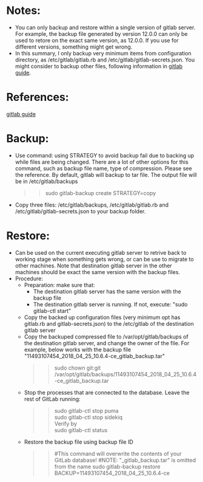 # Notes: 
- You can only backup and restore within a single version of gitlab server. For example, the backup file generated by version 12.0.0 can only be used to retore on the exact same version, as 12.0.0. If you use for different versions, something might get wrong.
- In this summary, I only backup very minimum items from configuration directory, as /etc/gitlab/gitlab.rb and /etc/gitlab/gitlab-secrets.json. You might consider to backup other files, following information in [gitlab guide](https://docs.gitlab.com/ee/administration/backup_restore/).
# References:
[gitlab guide](https://docs.gitlab.com/ee/administration/backup_restore/)
# Backup: 
- Use command: using STRATEGY to avoid backup fail due to backing up while files are being changed. There are a lot of other options for this command, such as backup file name, type of compression. Please see the reference. By default, gitlab will backup to tar file. The output file will be in /etc/gitlab/backups
  >> sudo gitlab-backup create STRATEGY=copy
- Copy three files: /etc/gitlab/backups, /etc/gitlab/gitlab.rb and /etc/gitlab/gitlab-secrets.json to your backup folder. 
# Restore:
- Can be used on the current executing gitlab server to retrive back to working stage when something gets wrong, or can be use to migrate to other machines. Note that destination gitlab server in the other machines should be exact the same version with the backup files.
- Procedure:
  - Preparation: make sure that:
    - The destination gitlab server has the same version with the backup file
    - The destination gitlab server is running. If not, execute: "sudo gitlab-ctl start"
  - Copy the backed up configuration files (very minimum opt has gitlab.rb and gitlab-secrets.json) to the /etc/gitlab of the destination gitlab server
  - Copy the backuped compressed file to /var/opt/gitlab/backups of the destination gitlab server, and change the owner of the file. For example, below works with the backup file "11493107454_2018_04_25_10.6.4-ce_gitlab_backup.tar"
    >> sudo chown git:git /var/opt/gitlab/backups/11493107454_2018_04_25_10.6.4-ce_gitlab_backup.tar
  - Stop the processes that are connected to the database. Leave the rest of GitLab running:
    >> sudo gitlab-ctl stop puma  
    >> sudo gitlab-ctl stop sidekiq  
    >> Verify by    
    >> sudo gitlab-ctl status
  - Restore the backup file using backup file ID
    >> \#This command will overwrite the contents of your GitLab database!
    >> \#NOTE: "_gitlab_backup.tar" is omitted from the name
    >> sudo gitlab-backup restore BACKUP=11493107454_2018_04_25_10.6.4-ce
